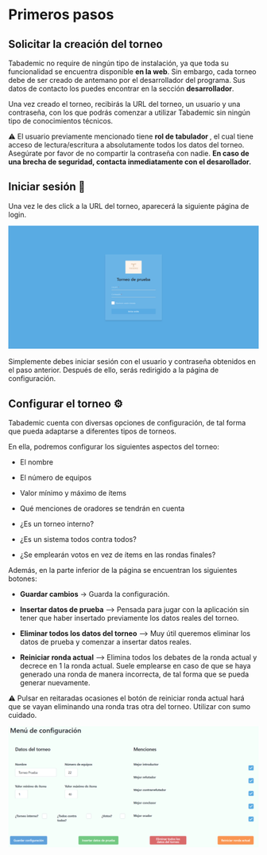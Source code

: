 # Primeros pasos

## Solicitar la creación del torneo

Tabademic no require de ningún tipo de instalación, ya que toda su funcionalidad se encuentra disponible **en la web**. Sin embargo, cada torneo debe
de ser creado de antemano por el desarrollador del programa. Sus datos de contacto los puedes encontrar en la sección **desarrollador**.

Una vez creado el torneo, recibirás la URL del torneo, un usuario y una contraseña, con los que podrás comenzar a utilizar Tabademic sin ningún tipo de conocimientos técnicos.

<div class="warning"> 

⚠️ El usuario previamente mencionado tiene <span style="font-weight: bold">rol de tabulador </span>, el cual tiene acceso de lectura/escritura a absolutamente todos los datos del torneo.
Asegúrate por favor de no compartir la contraseña con nadie. <span style="font-weight: bold">En caso de una brecha de seguridad, contacta inmediatamente con el desarollador.</span>
</div>

## Iniciar sesión 🔑

Una vez le des click a la URL del torneo, aparecerá la siguiente página de login.

![Login](_images/login.png)

Simplemente debes iniciar sesión con el usuario y contraseña obtenidos en el paso anterior. Después de ello, serás redirigido a la página de configuración.

## Configurar el torneo ⚙️

Tabademic cuenta con diversas opciones de configuración, de tal forma que pueda adaptarse a diferentes tipos de torneos.

En ella, podremos configurar los siguientes aspectos del torneo:

* El nombre

* El número de equipos

* Valor mínimo y máximo de ítems

* Qué menciones de oradores se tendrán en cuenta

* ¿Es un torneo interno?

* ¿Es un sistema todos contra todos?

* ¿Se emplearán votos en vez de ítems en las rondas finales?

Además, en la parte inferior de la página se encuentran los siguientes botones:

* **Guardar cambios** -> Guarda la configuración.

* **Insertar datos de prueba** --> Pensada para jugar con la aplicación sin tener que haber insertado previamente los datos reales del torneo.

* **Eliminar todos los datos del torneo** --> Muy útil queremos eliminar los datos de prueba y comenzar a insertar datos reales.

* **Reiniciar ronda actual** --> Elimina todos los debates de la ronda actual y decrece en 1 la ronda actual. Suele emplearse en caso de que se haya generado una ronda de manera incorrecta, de tal forma que se pueda generar nuevamente.

<div class="warning"> 

⚠️ Pulsar en reitaradas ocasiones el botón de reiniciar ronda actual hará que se vayan eliminando una ronda tras otra del torneo. Utilizar con sumo cuidado.
</div>

![Ejemplo de configuración](_images/menu_configuracion.png)